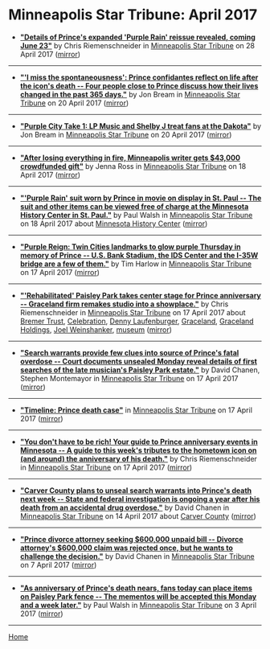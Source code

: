 # Minneapolis Star Tribune: April 2017

 - [**"Details of Prince's expanded 'Purple Rain' reissue revealed, coming June 23"**](http://www.startribune.com/details-of-prince-s-expanded-purple-rain-reissue-revealed-coming-june-23/420722973/) by Chris Riemenschneider in [Minneapolis Star Tribune](http://www.startribune.com/) on 28 April 2017 ([mirror](https://web.archive.org/web/*/http://www.startribune.com/details-of-prince-s-expanded-purple-rain-reissue-revealed-coming-june-23/420722973/))

----

 - [**"'I miss the spontaneousness': Prince confidantes reflect on life after the icon's death -- Four people close to Prince discuss how their lives changed in the past 365 days."**](http://www.startribune.com/i-miss-the-spontaneousness-prince-confidantes-reflect-on-life-after-the-megastar-s-death/419969643/) by Jon Bream in [Minneapolis Star Tribune](http://www.startribune.com/) on 20 April 2017 ([mirror](https://web.archive.org/web/*/http://www.startribune.com/i-miss-the-spontaneousness-prince-confidantes-reflect-on-life-after-the-megastar-s-death/419969643/))

----

 - [**"Purple City Take 1: LP Music and Shelby J treat fans at the Dakota"**](http://www.startribune.com/purple-city-take-1-lp-music-and-shelby-j-treat-fans-at-the-dakota/419926573/) by Jon Bream in [Minneapolis Star Tribune](http://www.startribune.com/) on 20 April 2017 ([mirror](https://web.archive.org/web/*/http://www.startribune.com/purple-city-take-1-lp-music-and-shelby-j-treat-fans-at-the-dakota/419926573/))

----

 - [**"After losing everything in fire, Minneapolis writer gets $43,000 crowdfunded gift"**](http://www.startribune.com/after-losing-everything-in-fire-minneapolis-writer-gets-35-000-crowdfunded-gift/419726213/) by Jenna Ross in [Minneapolis Star Tribune](http://www.startribune.com/) on 18 April 2017 ([mirror](https://web.archive.org/web/*/http://www.startribune.com/after-losing-everything-in-fire-minneapolis-writer-gets-35-000-crowdfunded-gift/419726213/))

----

 - [**"'Purple Rain' suit worn by Prince in movie on display in St. Paul -- The suit and other items can be viewed free of charge at the Minnesota History Center in St. Paul."**](http://www.startribune.com/purple-rain-suit-worn-by-prince-in-movie-goes-on-display-starting-today/419713513/) by Paul Walsh in [Minneapolis Star Tribune](http://www.startribune.com/) on 18 April 2017 about [Minnesota History Center](../../topics/minnesota-history-center/index.md) ([mirror](https://web.archive.org/web/*/http://www.startribune.com/purple-rain-suit-worn-by-prince-in-movie-goes-on-display-starting-today/419713513/))

----

 - [**"Purple Reign: Twin Cities landmarks to glow purple Thursday in memory of Prince -- U.S. Bank Stadium, the IDS Center and the I-35W bridge are a few of them."**](http://www.startribune.com/purple-reign-twin-cities-landmarks-to-glow-purple-thursday-in-memory-of-prince/419637373/) by Tim Harlow in [Minneapolis Star Tribune](http://www.startribune.com/) on 17 April 2017 ([mirror](https://web.archive.org/web/*/http://www.startribune.com/purple-reign-twin-cities-landmarks-to-glow-purple-thursday-in-memory-of-prince/419637373/))

----

 - [**"'Rehabilitated' Paisley Park takes center stage for Prince anniversary -- Graceland firm remakes studio into a showplace."**](http://www.startribune.com/rehabilitated-paisley-park-takes-center-stage-for-prince-anniversary/419571163/) by Chris Riemenschneider in [Minneapolis Star Tribune](http://www.startribune.com/) on 17 April 2017 about [Bremer Trust](../../topics/bremer-trust/index.md), [Celebration](../../topics/celebration/index.md), [Denny Laufenburger](../../topics/denny-laufenburger/index.md), [Graceland](../../topics/graceland/index.md), [Graceland Holdings](../../topics/graceland-holdings/index.md), [Joel Weinshanker](../../topics/joel-weinshanker/index.md), [museum](../../topics/museum/index.md) ([mirror](https://web.archive.org/web/*/http://www.startribune.com/rehabilitated-paisley-park-takes-center-stage-for-prince-anniversary/419571163/))

----

 - [**"Search warrants provide few clues into source of Prince's fatal overdose -- Court documents unsealed Monday reveal details of first searches of the late musician's Paisley Park estate."**](http://www.startribune.com/search-warrants-provide-few-clues-into-source-of-prince-s-fatal-overdose/419614143/) by David Chanen, Stephen Montemayor in [Minneapolis Star Tribune](http://www.startribune.com/) on 17 April 2017 ([mirror](https://web.archive.org/web/*/http://www.startribune.com/search-warrants-provide-few-clues-into-source-of-prince-s-fatal-overdose/419614143/))

----

 - [**"Timeline: Prince death case"**](http://www.startribune.com/timeline-prince-death-case/419631183/) in [Minneapolis Star Tribune](http://www.startribune.com/) on 17 April 2017 ([mirror](https://web.archive.org/web/*/http://www.startribune.com/timeline-prince-death-case/419631183/))

----

 - [**"You don't have to be rich! Your guide to Prince anniversary events in Minnesota -- A guide to this week's tributes to the hometown icon on (and around) the anniversary of his death."**](http://www.startribune.com/you-don-t-have-to-be-rich-your-guide-to-prince-memorial-week-events-in-minnesota/419480573/) by Chris Riemenschneider in [Minneapolis Star Tribune](http://www.startribune.com/) on 17 April 2017 ([mirror](https://web.archive.org/web/*/http://www.startribune.com/you-don-t-have-to-be-rich-your-guide-to-prince-memorial-week-events-in-minnesota/419480573/))

----

 - [**"Carver County plans to unseal search warrants into Prince's death next week -- State and federal investigation is ongoing a year after his death from an accidental drug overdose."**](http://www.startribune.com/carver-county-plans-to-unseal-search-warrants-into-prince-s-death-next-week/419481643/) by David Chanen in [Minneapolis Star Tribune](http://www.startribune.com/) on 14 April 2017 about [Carver County](../../topics/carver-county/index.md) ([mirror](https://web.archive.org/web/*/http://www.startribune.com/carver-county-plans-to-unseal-search-warrants-into-prince-s-death-next-week/419481643/))

----

 - [**"Prince divorce attorney seeking $600,000 unpaid bill -- Divorce attorney's $600,000 claim was rejected once, but he wants to challenge the decision."**](http://www.startribune.com/prince-divorce-attorney-seeking-600-000-unpaid-bill/418664073/) by David Chanen in [Minneapolis Star Tribune](http://www.startribune.com/) on 7 April 2017 ([mirror](https://web.archive.org/web/*/http://www.startribune.com/prince-divorce-attorney-seeking-600-000-unpaid-bill/418664073/))

----

 - [**"As anniversary of Prince's death nears, fans today can place items on Paisley Park fence -- The mementos will be accepted this Monday and a week later."**](http://www.startribune.com/as-anniversary-of-prince-s-death-nears-fans-today-can-place-items-on-paisley-park-fence/417950323/) by Paul Walsh in [Minneapolis Star Tribune](http://www.startribune.com/) on 3 April 2017 ([mirror](https://web.archive.org/web/*/http://www.startribune.com/as-anniversary-of-prince-s-death-nears-fans-today-can-place-items-on-paisley-park-fence/417950323/))

----

[Home](./)
